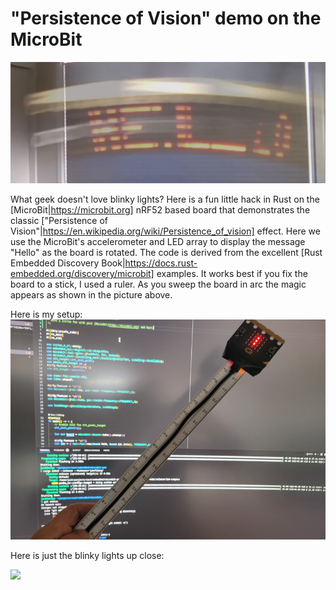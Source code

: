  # "Persistence of Vision" demo on the MicroBit

![image info](./hello.png "Image of POV effect") 

What geek doesn't love blinky lights? Here is a fun little hack in Rust
on the [MicroBit|https://microbit.org] nRF52 based board that demonstrates the classic 
["Persistence of Vision"|https://en.wikipedia.org/wiki/Persistence_of_vision] effect. 
Here we use the MicroBit's accelerometer and LED array to display the message "Hello"
as the board is rotated. The code is derived from the excellent [Rust Embedded Discovery 
Book|https://docs.rust-embedded.org/discovery/microbit] examples. It works best if you fix
the board to a stick, I used a ruler. As you sweep the board in arc the magic appears
as shown in the picture above.

Here is my setup:
![image info](./aparatus.png "Image of POV effect") 

Here is just the blinky lights up close:

[![](https://markdown-videos-api.jorgenkh.no/youtube/ip3BDcZi7Sw)](https://youtu.be/ip3BDcZi7Sw)